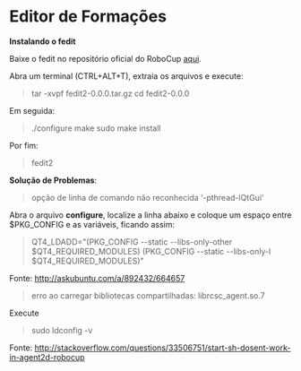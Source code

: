 # Editor de Formações

**Instalando o fedit**

Baixe o fedit no repositório oficial do RoboCup [aqui](http://en.sourceforge.jp/projects/rctools/downloads/48791/fedit2-0.0.0.tar.gz/).

Abra um terminal (CTRL+ALT+T), extraia os arquivos e execute:

> tar -xvpf fedit2-0.0.0.tar.gz
> cd fedit2-0.0.0

Em seguida:

> ./configure
> make
> sudo make install

Por fim:

> fedit2

**Solução de Problemas**:

> opção de linha de comando não reconhecida ‘-pthread-lQtGui’

Abra o arquivo **configure**, localize a linha abaixo e coloque um espaço entre $PKG_CONFIG e as variáveis, ficando assim:

> QT4_LDADD="$($PKG_CONFIG --static --libs-only-other $QT4_REQUIRED_MODULES) $($PKG_CONFIG --static --libs-only-l $QT4_REQUIRED_MODULES)"

Fonte: http://askubuntu.com/a/892432/664657

> erro ao carregar bibliotecas compartilhadas: librcsc_agent.so.7

Execute

> sudo ldconfig -v


Fonte: http://stackoverflow.com/questions/33506751/start-sh-dosent-work-in-agent2d-robocup